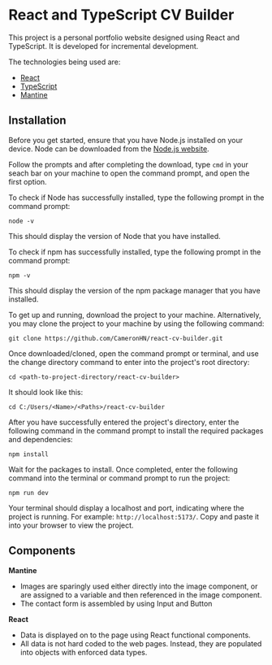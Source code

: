 # React and TypeScript CV Builder

This project is a personal portfolio website designed using React and TypeScript. It is developed for incremental development.

The technologies being used are:
- [React](https://react.dev/)
- [TypeScript](https://www.typescriptlang.org/)
- [Mantine](https://mantine.dev/)

## Installation
Before you get started, ensure that you have Node.js installed on your device. Node can be downloaded from the [Node.js&nbsp;website](https://nodejs.org/en).

Follow the prompts and after completing the download, type ```cmd``` in your seach bar on your machine to open the command prompt, and open the first option.

To check if Node has successfully installed, type the following prompt in the command prompt:
```
node -v
```
This should display the version of Node that you have installed.

To check if npm has successfully installed, type the following prompt in the command prompt: 
```
npm -v
```
This should display the version of the npm package manager that you have installed.

To get up and running, download the project to your machine. Alternatively, you may clone the project to your machine by using the following command:
```
git clone https://github.com/CameronHN/react-cv-builder.git
```

Once downloaded/cloned, open the command prompt or terminal, and use the change directory command to enter into the project's root directory:
```
cd <path-to-project-directory/react-cv-builder>
```
It should look like this:
```
cd C:/Users/<Name>/<Paths>/react-cv-builder
```

After you have successfully entered the project's directory, enter the following command in the command prompt to install the required packages and dependencies:
```
npm install
```

Wait for the packages to install. Once completed, enter the following command into the terminal or command prompt to run the project:
```
npm run dev
```
Your terminal should display a localhost and port, indicating where the project is running. For example: ```http://localhost:5173/```. Copy and paste it into your browser to view the project.

## Components

**Mantine**
- Images are sparingly used either directly into the image component, or are assigned to a variable and then referenced in the image component.
- The contact form is assembled by using Input and Button

**React**
- Data is displayed on to the page using React functional components.
- All data is not hard coded to the web pages. Instead, they are populated into objects with enforced data types. 
